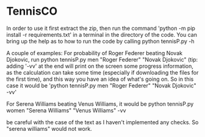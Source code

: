 # TennisCO

In order to use it first extract the zip, then run the command 'python -m pip install -r requirements.txt' in a terminal in the directory of the code.
You can bring up the help as to how to run the code by calling python tennisP.py -h

A couple of examples: For probability of Roger Federer beating Novak Djokovic, run
python tennisP.py men "Roger Federer" "Novak Djokovic"
(tip: adding '-vv' at the end will print on the screen some progress information, as the calculation can take some time (especially if downloading the files for the first time), 
and this way you have an idea of what's going on. So in this case it would be 'python tennisP.py men "Roger Federer" "Novak Djokovic" -vv'

For Serena Williams beating Venus Williams, it would be
python tennisP.py women "Serena Williams" "Venus Williams" -vv

be careful with the case of the text as I haven't implemented any checks. So "serena williams" would not work.